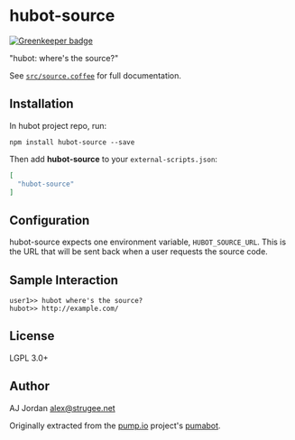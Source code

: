 # hubot-source

[![Greenkeeper badge](https://badges.greenkeeper.io/strugee/hubot-source.svg)](https://greenkeeper.io/)

"hubot: where's the source?"

See [`src/source.coffee`](src/source.coffee) for full documentation.

## Installation

In hubot project repo, run:

`npm install hubot-source --save`

Then add **hubot-source** to your `external-scripts.json`:

```json
[
  "hubot-source"
]
```

## Configuration

hubot-source expects one environment variable, `HUBOT_SOURCE_URL`. This is the URL that will be sent back when a user requests the source code.

## Sample Interaction

```
user1>> hubot where's the source?
hubot>> http://example.com/
```

## License

LGPL 3.0+

## Author

AJ Jordan <alex@strugee.net>

Originally extracted from the [pump.io](http://pump.io) project's [pumabot](https://github.com/pump-io/pumabot).
